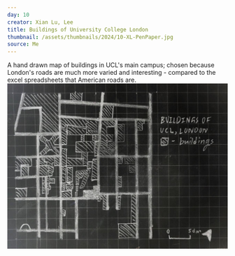 ```yaml
---
day: 10
creator: Xian Lu, Lee
title: Buildings of University College London
thumbnail: /assets/thumbnails/2024/10-XL-PenPaper.jpg
source: Me
---
```


A hand drawn map of buildings in UCL's main campus; chosen because London's roads are much more varied and interesting - compared to the excel spreadsheets that American roads are.
![Screenshot of map](/assets/thumbnails/2024/10-XL-PenPaper.jpg)